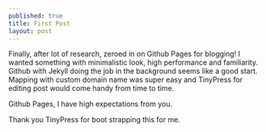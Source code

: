 ```yaml
---
published: true
title: First Post
layout: post
---
```

Finally, after lot of research, zeroed in on Github Pages for blogging! I wanted something with minimalistic look, high performance and familiarity. Github with Jekyll doing the job in the background seems like a good start. Mapping with custom domain name was super easy and TinyPress for editing post would come handy from time to time.

Github Pages, I have high expectations from you.

Thank you TinyPress for boot strapping this for me.